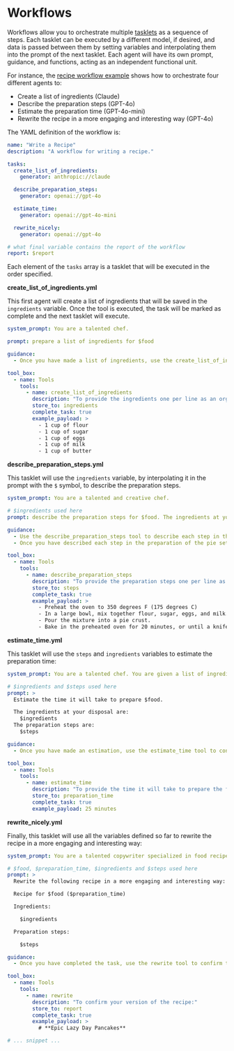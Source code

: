 # Workflows

Workflows allow you to orchestrate multiple [tasklets](tasklets.md) as a sequence of steps. Each tasklet can be executed by a different model, if desired, and data is passed between them by setting variables and interpolating them into the prompt of the next tasklet. Each agent will have its own prompt, guidance, and functions, acting as an independent functional unit.

For instance, the [recipe workflow example](https://github.com/dreadnode/nerve/tree/main/examples/recipe_workflow) shows how to orchestrate four different agents to:

- Create a list of ingredients (Claude)
- Describe the preparation steps (GPT-4o)
- Estimate the preparation time (GPT-4o-mini)
- Rewrite the recipe in a more engaging and interesting way (GPT-4o)

The YAML definition of the workflow is:

```yaml
name: "Write a Recipe"
description: "A workflow for writing a recipe."

tasks:
  create_list_of_ingredients:
    generator: anthropic://claude

  describe_preparation_steps:
    generator: openai://gpt-4o

  estimate_time:
    generator: openai://gpt-4o-mini

  rewrite_nicely:
    generator: openai://gpt-4o

# what final variable contains the report of the workflow
report: $report
```

Each element of the `tasks` array is a tasklet that will be executed in the order specified.

**create_list_of_ingredients.yml**

This first agent will create a list of ingredients that will be saved in the `ingredients` variable. Once the tool is executed, the task will be marked as complete and the next tasklet will execute.

```yaml
system_prompt: You are a talented chef.

prompt: prepare a list of ingredients for $food

guidance:
  - Once you have made a list of ingredients, use the create_list_of_ingredients tool to confirm the decision.

tool_box:
  - name: Tools
    tools:
      - name: create_list_of_ingredients
        description: "To provide the ingredients one per line as an organized list:"
        store_to: ingredients
        complete_task: true
        example_payload: >
          - 1 cup of flour
          - 1 cup of sugar
          - 1 cup of eggs
          - 1 cup of milk
          - 1 cup of butter
```

**describe_preparation_steps.yml**

This tasklet will use the `ingredients` variable, by interpolating it in the prompt with the `$` symbol, to describe the preparation steps.

```yaml
system_prompt: You are a talented and creative chef.

# $ingredients used here
prompt: describe the preparation steps for $food. The ingredients at your disposal are $ingredients.

guidance:
  - Use the describe_preparation_steps tool to describe each step in the preparation.
  - Once you have described each step in the preparation of the pie set your task as complete.

tool_box:
  - name: Tools
    tools:
      - name: describe_preparation_steps
        description: "To provide the preparation steps one per line as an organized list:"
        store_to: steps
        complete_task: true
        example_payload: >
          - Preheat the oven to 350 degrees F (175 degrees C)
          - In a large bowl, mix together flour, sugar, eggs, and milk.
          - Pour the mixture into a pie crust.
          - Bake in the preheated oven for 20 minutes, or until a knife inserted into the center comes out clean.
```

**estimate_time.yml**

This tasklet will use the `steps` and `ingredients` variables to estimate the preparation time:

```yaml
system_prompt: You are a talented chef. You are given a list of ingredients and a list of preparation steps. You need to estimate the time it will take to prepare the food.

# $ingredients and $steps used here
prompt: >
  Estimate the time it will take to prepare $food. 

  The ingredients at your disposal are:
    $ingredients
  The preparation steps are: 
    $steps

guidance:
  - Once you have made an estimation, use the estimate_time tool to confirm the decision.

tool_box:
  - name: Tools
    tools:
      - name: estimate_time
        description: "To provide the time it will take to prepare the food:"
        store_to: preparation_time
        complete_task: true
        example_payload: 25 minutes
```

**rewrite_nicely.yml**

Finally, this tasklet will use all the variables defined so far to rewrite the recipe in a more engaging and interesting way:

```yaml
system_prompt: You are a talented copywriter specialized in food recipes and food blogging. You are given with a basic food recipe and you need to rewrite it in a more engaging and interesting way.

# $food, $preparation_time, $ingredients and $steps used here
prompt: >
  Rewrite the following recipe in a more engaging and interesting way:

  Recipe for $food ($preparation_time)

  Ingredients:

    $ingredients

  Preparation steps:

    $steps

guidance:
  - Once you have completed the task, use the rewrite tool to confirm the decision.

tool_box:
  - name: Tools
    tools:
      - name: rewrite
        description: "To confirm your version of the recipe:"
        store_to: report
        complete_task: true
        example_payload: >
          # **Epic Lazy Day Pancakes**

# ... snippet ...
```

